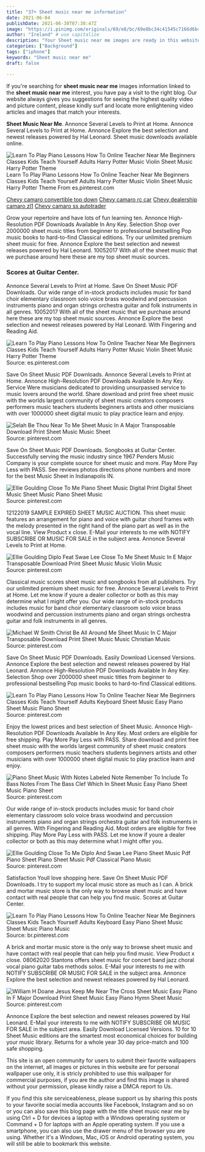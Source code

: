 ```yaml
---
title: "37+ Sheet music near me information"
date: 2021-06-04
publishDate: 2021-06-30T07:30:47Z
image: "https://i.pinimg.com/originals/69/e8/bc/69e8bc34c41545c7166d6b4055a366c7.gif"
author: "Ireland" # use capitalize
description: "Your Sheet music near me images are ready in this website. Sheet music near me are a topic that is being searched for and liked by netizens now. You can Find and Download the Sheet music near me files here. Find and Download all free vectors."
categories: ["Background"]
tags: ["iphone"]
keywords: "Sheet music near me"
draft: false

---
```


If you're searching for **sheet music near me** images information linked to the **sheet music near me** interest, you have pay a visit to the right  blog.  Our website always  gives you  suggestions  for seeing  the highest  quality video and picture  content, please kindly surf and locate more enlightening video articles and images  that match your interests.

**Sheet Music Near Me**. Annonce Several Levels to Print at Home. Annonce Several Levels to Print at Home. Annonce Explore the best selection and newest releases powered by Hal Leonard. Sheet music downloads available online.

![Learn To Play Piano Lessons How To Online Teacher Near Me Beginners Classes Kids Teach Yourself Adults Harry Potter Music Violin Sheet Music Harry Potter Theme](https://i.pinimg.com/originals/d1/73/f5/d173f5cb4b538c54e7170fd0f66859b6.jpg "Learn To Play Piano Lessons How To Online Teacher Near Me Beginners Classes Kids Teach Yourself Adults Harry Potter Music Violin Sheet Music Harry Potter Theme")
Learn To Play Piano Lessons How To Online Teacher Near Me Beginners Classes Kids Teach Yourself Adults Harry Potter Music Violin Sheet Music Harry Potter Theme From es.pinterest.com

[Chevy camaro convertible top down](/chevy-camaro-convertible-top-down/)
[Chevy camaro rc car](/chevy-camaro-rc-car/)
[Chevy dealership camaro zl1](/chevy-dealership-camaro-zl1/)
[Chevy camaro ss autotrader](/chevy-camaro-ss-autotrader/)

Grow your repertoire and have lots of fun learning ten. Annonce High-Resolution PDF Downloads Available In Any Key. Selection Shop over 2000000 sheet music titles from beginner to professional bestselling Pop music books to hard-to-find Classical editions. Try our unlimited premium sheet music for free. Annonce Explore the best selection and newest releases powered by Hal Leonard. 10052017 With all of the sheet music that we purchase around here these are my top sheet music sources.

### Scores at Guitar Center.

Annonce Several Levels to Print at Home. Save On Sheet Music PDF Downloads. Our wide range of in-stock products includes music for band choir elementary classroom solo voice brass woodwind and percussion instruments piano and organ strings orchestra guitar and folk instruments in all genres. 10052017 With all of the sheet music that we purchase around here these are my top sheet music sources. Annonce Explore the best selection and newest releases powered by Hal Leonard. With Fingering and Reading Aid.


![Learn To Play Piano Lessons How To Online Teacher Near Me Beginners Classes Kids Teach Yourself Adults Harry Potter Music Violin Sheet Music Harry Potter Theme](https://i.pinimg.com/originals/d1/73/f5/d173f5cb4b538c54e7170fd0f66859b6.jpg "Learn To Play Piano Lessons How To Online Teacher Near Me Beginners Classes Kids Teach Yourself Adults Harry Potter Music Violin Sheet Music Harry Potter Theme")
Source: es.pinterest.com

Save On Sheet Music PDF Downloads. Annonce Several Levels to Print at Home. Annonce High-Resolution PDF Downloads Available In Any Key. Service Were musicians dedicated to providing unsurpassed service to music lovers around the world. Share download and print free sheet music with the worlds largest community of sheet music creators composers performers music teachers students beginners artists and other musicians with over 1000000 sheet digital music to play practice learn and enjoy.

![Selah Be Thou Near To Me Sheet Music In A Major Transposable Download Print Sheet Music Music Sheet](https://i.pinimg.com/originals/13/a0/64/13a0645fd4c53b7a28fa091ad0a51eac.gif "Selah Be Thou Near To Me Sheet Music In A Major Transposable Download Print Sheet Music Music Sheet")
Source: pinterest.com

Save On Sheet Music PDF Downloads. Songbooks at Guitar Center. Successfully serving the music industry since 1967 Penders Music Company is your complete source for sheet music and more. Play More Pay Less with PASS. See reviews photos directions phone numbers and more for the best Music Sheet in Indianapolis IN.

![Ellie Goulding Close To Me Piano Sheet Music Digital Print Digital Sheet Music Sheet Music Piano Sheet Music](https://i.pinimg.com/originals/83/7d/f0/837df033079c81f1ce92b43312c45e82.png "Ellie Goulding Close To Me Piano Sheet Music Digital Print Digital Sheet Music Sheet Music Piano Sheet Music")
Source: pinterest.com

12122019 SAMPLE EXPIRED SHEET MUSIC AUCTION. This sheet music features an arrangement for piano and voice with guitar chord frames with the melody presented in the right hand of the piano part as well as in the vocal line. View Product x close. E-Mail your interests to me with NOTIFY SUBSCRIBE OR MUSIC FOR SALE in the subject area. Annonce Several Levels to Print at Home.

![Ellie Goulding Diplo Feat Swae Lee Close To Me Sheet Music In E Major Transposable Download Print Sheet Music Music Violin Music](https://i.pinimg.com/originals/df/89/ae/df89aeffa4710ed358928eccffb20d08.gif "Ellie Goulding Diplo Feat Swae Lee Close To Me Sheet Music In E Major Transposable Download Print Sheet Music Music Violin Music")
Source: pinterest.com

Classical music scores sheet music and songbooks from all publishers. Try our unlimited premium sheet music for free. Annonce Several Levels to Print at Home. Let me know if youre a dealer collector or both as this may determine what I might offer you. Our wide range of in-stock products includes music for band choir elementary classroom solo voice brass woodwind and percussion instruments piano and organ strings orchestra guitar and folk instruments in all genres.

![Michael W Smith Christ Be All Around Me Sheet Music In C Major Transposable Download Print Sheet Music Music Christian Music](https://i.pinimg.com/originals/6e/d8/cd/6ed8cdc17c792b675de32b1f6dbb8605.gif "Michael W Smith Christ Be All Around Me Sheet Music In C Major Transposable Download Print Sheet Music Music Christian Music")
Source: pinterest.com

Save On Sheet Music PDF Downloads. Easily Download Licensed Versions. Annonce Explore the best selection and newest releases powered by Hal Leonard. Annonce High-Resolution PDF Downloads Available In Any Key. Selection Shop over 2000000 sheet music titles from beginner to professional bestselling Pop music books to hard-to-find Classical editions.

![Learn To Play Piano Lessons How To Online Teacher Near Me Beginners Classes Kids Teach Yourself Adults Keyboard Sheet Music Easy Piano Sheet Music Piano Sheet](https://i.pinimg.com/564x/bb/bf/e8/bbbfe81cf9cf49bf08513ec796ff8306.jpg "Learn To Play Piano Lessons How To Online Teacher Near Me Beginners Classes Kids Teach Yourself Adults Keyboard Sheet Music Easy Piano Sheet Music Piano Sheet")
Source: pinterest.com

Enjoy the lowest prices and best selection of Sheet Music. Annonce High-Resolution PDF Downloads Available In Any Key. Most orders are eligible for free shipping. Play More Pay Less with PASS. Share download and print free sheet music with the worlds largest community of sheet music creators composers performers music teachers students beginners artists and other musicians with over 1000000 sheet digital music to play practice learn and enjoy.

![Piano Sheet Music With Notes Labeled Note Remember To Include To Bass Notes From The Bass Clef Which In Sheet Music Easy Piano Sheet Music Piano Sheet](https://i.pinimg.com/originals/a8/4b/e8/a84be88fd5ef17f3433dba77f6f4865e.jpg "Piano Sheet Music With Notes Labeled Note Remember To Include To Bass Notes From The Bass Clef Which In Sheet Music Easy Piano Sheet Music Piano Sheet")
Source: pinterest.com

Our wide range of in-stock products includes music for band choir elementary classroom solo voice brass woodwind and percussion instruments piano and organ strings orchestra guitar and folk instruments in all genres. With Fingering and Reading Aid. Most orders are eligible for free shipping. Play More Pay Less with PASS. Let me know if youre a dealer collector or both as this may determine what I might offer you.

![Ellie Goulding Close To Me Diplo And Swae Lee Piano Sheet Music Pdf Piano Sheet Piano Sheet Music Pdf Classical Piano Music](https://i.pinimg.com/originals/06/b6/6d/06b66d198c2dca686526758d862992f2.png "Ellie Goulding Close To Me Diplo And Swae Lee Piano Sheet Music Pdf Piano Sheet Piano Sheet Music Pdf Classical Piano Music")
Source: pinterest.com

Satisfaction Youll love shopping here. Save On Sheet Music PDF Downloads. I try to support my local music store as much as I can. A brick and mortar music store is the only way to browse sheet music and have contact with real people that can help you find music. Scores at Guitar Center.

![Learn To Play Piano Lessons How To Online Teacher Near Me Beginners Classes Kids Teach Yourself Adults Keyboard Easy Piano Sheet Music Sheet Music Piano Music](https://i.pinimg.com/474x/3f/26/fa/3f26faf515c87e24f94e88380d9cec2d.jpg "Learn To Play Piano Lessons How To Online Teacher Near Me Beginners Classes Kids Teach Yourself Adults Keyboard Easy Piano Sheet Music Sheet Music Piano Music")
Source: br.pinterest.com

A brick and mortar music store is the only way to browse sheet music and have contact with real people that can help you find music. View Product x close. 08062020 Stantons offers sheet music for concert band jazz choral vocal piano guitar tabs methods solos. E-Mail your interests to me with NOTIFY SUBSCRIBE OR MUSIC FOR SALE in the subject area. Annonce Explore the best selection and newest releases powered by Hal Leonard.

![William H Doane Jesus Keep Me Near The Cross Sheet Music Easy Piano In F Major Download Print Sheet Music Easy Piano Hymn Sheet Music](https://i.pinimg.com/originals/69/e8/bc/69e8bc34c41545c7166d6b4055a366c7.gif "William H Doane Jesus Keep Me Near The Cross Sheet Music Easy Piano In F Major Download Print Sheet Music Easy Piano Hymn Sheet Music")
Source: pinterest.com

Annonce Explore the best selection and newest releases powered by Hal Leonard. E-Mail your interests to me with NOTIFY SUBSCRIBE OR MUSIC FOR SALE in the subject area. Easily Download Licensed Versions. 10 for 10 Sheet Music editions are the smartest most economical choices for building your music library. Returns for a whole year 30 day price-match and 100 safe shopping.

This site is an open community for users to submit their favorite wallpapers on the internet, all images or pictures in this website are for personal wallpaper use only, it is stricly prohibited to use this wallpaper for commercial purposes, if you are the author and find this image is shared without your permission, please kindly raise a DMCA report to Us.

If you find this site serviceableness, please support us by sharing this posts to your favorite social media accounts like Facebook, Instagram and so on or you can also save this blog page with the title sheet music near me by using Ctrl + D for devices a laptop with a Windows operating system or Command + D for laptops with an Apple operating system. If you use a smartphone, you can also use the drawer menu of the browser you are using. Whether it's a Windows, Mac, iOS or Android operating system, you will still be able to bookmark this website.
